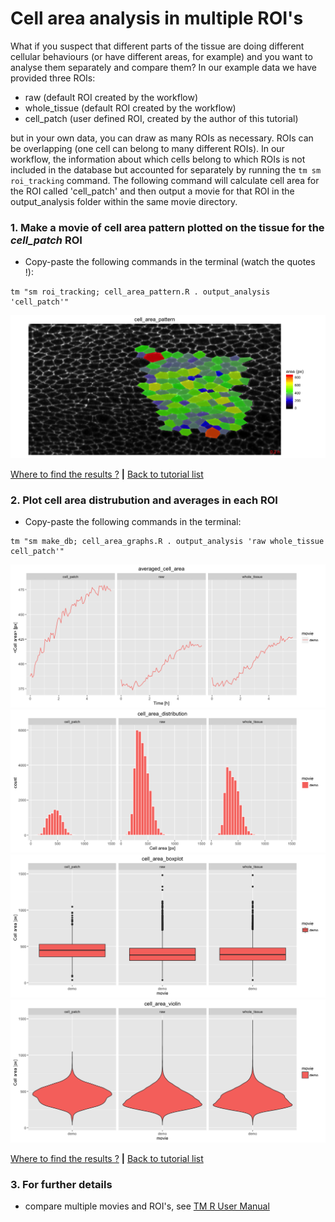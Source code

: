 
# Cell area analysis in multiple ROI's

What if you suspect that different parts of the tissue are doing different cellular behaviours (or have different areas, for example) and you want to analyse them separately and compare them? In our example data we have provided three ROIs:

* raw (default ROI created by the workflow)
* whole_tissue (default ROI created by the workflow)
* cell_patch (user defined ROI, created by the author of this tutorial)

but in your own data, you can draw as many ROIs as necessary. ROIs can be overlapping (one cell can belong to many different ROIs). In our workflow, the information about which cells belong to which ROIs is not included in the database but accounted for separately by running the `tm sm roi_tracking` command. The following command will calculate cell area for the ROI called 'cell_patch' and then output a movie for that ROI in the output_analysis folder within the same movie directory.

### 1. Make a movie of cell area pattern plotted on the tissue for the *cell_patch* ROI

* Copy-paste the following commands in the terminal (watch the quotes !):

```
tm "sm roi_tracking; cell_area_pattern.R . output_analysis 'cell_patch'"
```

![](cell_area_ROI_files/figure-html/cell_area_pattern-1.png)

[Where to find the results ?](../tm_qs_example_data.md#4-look-at-the-results) **|** 
[Back to tutorial list](../tm_qs_example_data.md#3-select-the-analysis-you-are-interested-in)

### 2. Plot cell area distrubution and averages in each ROI


* Copy-paste the following commands in the terminal:

```
tm "sm make_db; cell_area_graphs.R . output_analysis 'raw whole_tissue cell_patch'"
```

![](cell_area_ROI_files/figure-html/cell_area_graphs-1.png)![](cell_area_ROI_files/figure-html/cell_area_graphs-2.png)![](cell_area_ROI_files/figure-html/cell_area_graphs-3.png)![](cell_area_ROI_files/figure-html/cell_area_graphs-4.png)

[Where to find the results ?](../tm_qs_example_data.md#4-look-at-the-results) **|** 
[Back to tutorial list](../tm_qs_example_data.md#3-select-the-analysis-you-are-interested-in)

### 3. For further details

* compare multiple movies and ROI's, see [TM R User Manual](https://mpicbg-scicomp.github.io/tissue_miner/user_manual/TM_R-UserManual.html#comparing-averaged-quantities-between-movies-and-rois)
